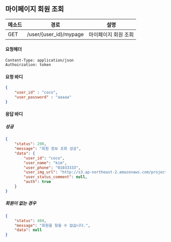 ## 마이페이지 회원 조회



| 메소드 | 경로                   | 설명                 |
| ------ | ---------------------- | -------------------- |
| GET    | /user/{user_id}/mypage | 마이페이지 회원 조회 |

#### 요청헤더

```
Content-Type: application/json
Authoirzation: token
```

#### 요청 바디

```json
{
	"user_id" : "coco",
	"user_password" : "aaaaa"
}
```

#### 응답 바디

##### 성공

```json
{
    "status": 200,
    "message": "회원 정보 조회 성공",
    "data": {
        "user_id": "coco",
        "user_name": "kim",
        "user_phone": "01033333",
        "user_img_url": "http://s3.ap-northeast-2.amazonaws.com/project-sopt/ed920ac05ac84ba5a3b8994a38196c72.jpg",
        "user_status_comment": null,
        "auth": true
    }
}
```

##### 회원이 없는 경우

```json
{
    "status": 404,
    "message": "회원을 찾을 수 없습니다.",
    "data": null
}
```
